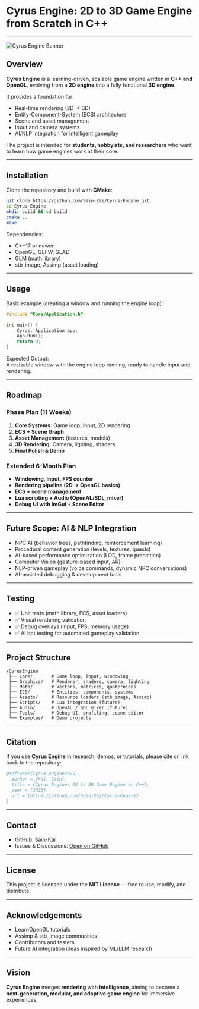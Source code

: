 # Cyrus Engine: 2D to 3D Game Engine from Scratch in C++

---

![Cyrus Engine Banner](assets/cyrus-banner.png)

## Overview
**Cyrus Engine** is a learning-driven, scalable game engine written in **C++ and OpenGL**, evolving from a **2D engine** into a fully functional **3D engine**.  

It provides a foundation for:
- Real-time rendering (2D → 3D)  
- Entity-Component-System (ECS) architecture  
- Scene and asset management  
- Input and camera systems  
- AI/NLP integration for intelligent gameplay  

The project is intended for **students, hobbyists, and researchers** who want to learn how game engines work at their core.

---

## Installation

Clone the repository and build with **CMake**:

```bash
git clone https://github.com/Sain-Kai/Cyrus-Engine.git
cd Cyrus-Engine
mkdir build && cd build
cmake ..
make
```

Dependencies:  
- C++17 or newer  
- OpenGL, GLFW, GLAD  
- GLM (math library)  
- stb_image, Assimp (asset loading)  

---

## Usage

Basic example (creating a window and running the engine loop):

```cpp
#include "Core/Application.h"

int main() {
    Cyrus::Application app;
    app.Run();
    return 0;
}
```

Expected Output:  
A resizable window with the engine loop running, ready to handle input and rendering.

---

## Roadmap

### Phase Plan (11 Weeks)
1. **Core Systems:** Game loop, input, 2D rendering  
2. **ECS + Scene Graph**  
3. **Asset Management** (textures, models)  
4. **3D Rendering:** Camera, lighting, shaders  
5. **Final Polish & Demo**

### Extended 6-Month Plan
- **Windowing, Input, FPS counter**  
- **Rendering pipeline (2D → OpenGL basics)**  
- **ECS + scene management**  
- **Lua scripting + Audio (OpenAL/SDL_mixer)**  
- **Debug UI with ImGui + Scene Editor**  

---

## Future Scope: AI & NLP Integration
- NPC AI (behavior trees, pathfinding, reinforcement learning)  
- Procedural content generation (levels, textures, quests)  
- AI-based performance optimization (LOD, frame prediction)  
- Computer Vision (gesture-based input, AR)  
- NLP-driven gameplay (voice commands, dynamic NPC conversations)  
- AI-assisted debugging & development tools  

---

## Testing
- ✅ Unit tests (math library, ECS, asset loaders)  
- ✅ Visual rendering validation  
- ✅ Debug overlays (input, FPS, memory usage)  
- ✅ AI bot testing for automated gameplay validation  

---

## Project Structure
```
/CyrusEngine
 ├── Core/       # Game loop, input, windowing
 ├── Graphics/   # Renderer, shaders, camera, lighting
 ├── Math/       # Vectors, matrices, quaternions
 ├── ECS/        # Entities, components, systems
 ├── Assets/     # Resource loaders (stb_image, Assimp)
 ├── Scripts/    # Lua integration (future)
 ├── Audio/      # OpenAL / SDL_mixer (future)
 ├── Tools/      # Debug UI, profiling, scene editor
 └── Examples/   # Demo projects
```

---

## Citation
If you use **Cyrus Engine** in research, demos, or tutorials, please cite or link back to the repository:  

```bibtex
@software{cyrus_engine2025,
  author = {Kai, Sain},
  title = {Cyrus Engine: 2D to 3D Game Engine in C++},
  year = {2025},
  url = {https://github.com/Sain-Kai/Cyrus-Engine}
}
```

---

## Contact
- GitHub: [Sain-Kai](https://github.com/Sain-Kai)  
- Issues & Discussions: [Open on GitHub](https://github.com/Sain-Kai/Cyrus-Engine/issues)  

---

## License
This project is licensed under the **MIT License** — free to use, modify, and distribute.

---

## Acknowledgements
- LearnOpenGL tutorials  
- Assimp & stb_image communities  
- Contributors and testers  
- Future AI integration ideas inspired by ML/LLM research  

---

## Vision
**Cyrus Engine** merges **rendering** with **intelligence**, aiming to become a **next-generation, modular, and adaptive game engine** for immersive experiences.
